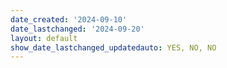 ```yaml
---
date_created: '2024-09-10'
date_lastchanged: '2024-09-20'
layout: default
show_date_lastchanged_updatedauto: YES, NO, NO
---
```

